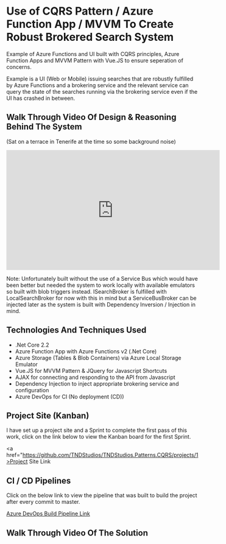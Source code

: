 # Use of CQRS Pattern / Azure Function App / MVVM To Create Robust Brokered Search System

Example of Azure Functions and UI built with CQRS principles, Azure Function Apps and MVVM Pattern with Vue.JS to ensure seperation of concerns. 

Example is a UI (Web or Mobile) issuing searches that are robustly fulfilled by Azure Functions and a brokering service and the relevant service can query the state of the searches running via the brokering service even if the UI has crashed in between. 

## Walk Through Video Of Design & Reasoning Behind The System

(Sat on a terrace in Tenerife at the time so some background noise)
<iframe width="560" height="315" src="https://www.youtube.com/embed/O2Q35mUsIB8" frameborder="0" allow="accelerometer; autoplay; encrypted-media; gyroscope; picture-in-picture" allowfullscreen></iframe>

Note: Unfortunately built without the use of a Service Bus which would have been better but needed the system to work locally with available emulators so built with blob triggers instead. ISearchBroker is fulfilled with LocalSearchBroker for now with this in mind but a ServiceBusBroker can be injected later as the system is built with Dependency Inversion / Injection in mind.

## Technologies And Techniques Used
- .Net Core 2.2
- Azure Function App with Azure Functions v2 (.Net Core)
- Azure Storage (Tables & Blob Containers) via Azure Local Storage Emulator
- Vue.JS for MVVM Pattern & JQuery for Javascript Shortcuts
- AJAX for connecting and responding to the API from Javascript
- Dependency Injection to inject appropriate brokering service and configuration
- Azure DevOps for CI (No deployment (CD))

## Project Site (Kanban)
I have set up a project site and a Sprint to complete the first pass of this work, click on the link below to view the Kanban board for the first Sprint.

<a href="https://github.com/TNDStudios/TNDStudios.Patterns.CQRS/projects/1>Project Site Link</a>

## CI / CD Pipelines
Click on the below link to view the pipeline that was built to build the project after every commit to master.

<a href="https://dev.azure.com/tndstudios/Builds/_build?definitionId=2&_a=summary">Azure DevOps Build Pipeline Link</a>

## Walk Through Video Of The Solution
